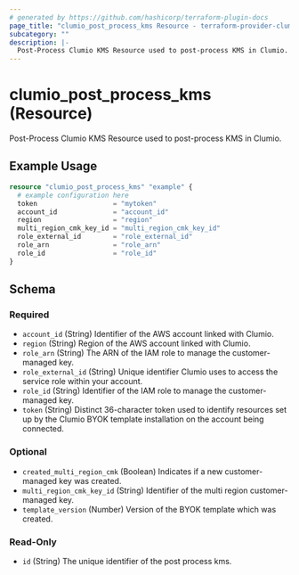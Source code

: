```yaml
---
# generated by https://github.com/hashicorp/terraform-plugin-docs
page_title: "clumio_post_process_kms Resource - terraform-provider-clumio"
subcategory: ""
description: |-
  Post-Process Clumio KMS Resource used to post-process KMS in Clumio.
---
```


# clumio_post_process_kms (Resource)

Post-Process Clumio KMS Resource used to post-process KMS in Clumio.

## Example Usage

```terraform
resource "clumio_post_process_kms" "example" {
  # example configuration here
  token                   = "mytoken"
  account_id              = "account_id"
  region                  = "region"
  multi_region_cmk_key_id = "multi_region_cmk_key_id"
  role_external_id        = "role_external_id"
  role_arn                = "role_arn"
  role_id                 = "role_id"
}
```

<!-- schema generated by tfplugindocs -->
## Schema

### Required

- `account_id` (String) Identifier of the AWS account linked with Clumio.
- `region` (String) Region of the AWS account linked with Clumio.
- `role_arn` (String) The ARN of the IAM role to manage the customer-managed key.
- `role_external_id` (String) Unique identifier Clumio uses to access the service role within your account.
- `role_id` (String) Identifier of the IAM role to manage the customer-managed key.
- `token` (String) Distinct 36-character token used to identify resources set up by the Clumio BYOK template installation on the account being connected.

### Optional

- `created_multi_region_cmk` (Boolean) Indicates if a new customer-managed key was created.
- `multi_region_cmk_key_id` (String) Identifier of the multi region customer-managed key.
- `template_version` (Number) Version of the BYOK template which was created.

### Read-Only

- `id` (String) The unique identifier of the post process kms.
